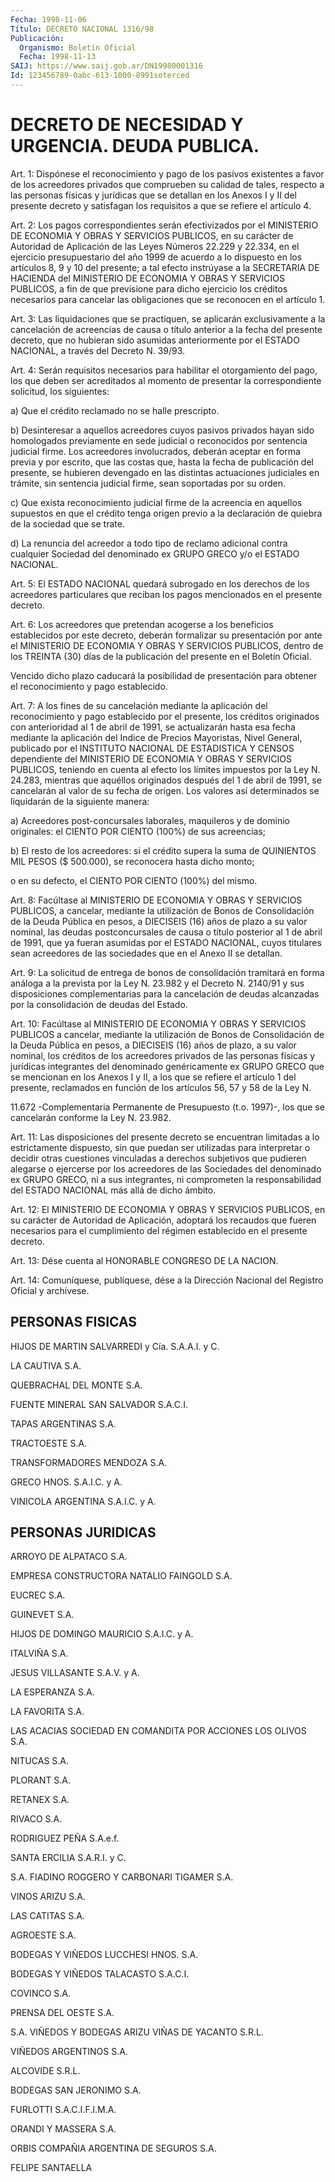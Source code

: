 ```yaml
---
Fecha: 1998-11-06
Título: DECRETO NACIONAL 1316/98
Publicación:
  Organismo: Boletín Oficial
  Fecha: 1998-11-13
SAIJ: https://www.saij.gob.ar/DN19980001316
Id: 123456789-0abc-613-1000-8991soterced
---
```

# DECRETO DE NECESIDAD Y URGENCIA. DEUDA PUBLICA.

<a id="1"></a>
Art. 1: Dispónese el reconocimiento  y  pago  de  los  pasivos existentes  a  favor  de los acreedores privados que comprueben  su calidad de tales, respecto  a  las personas físicas y jurídicas que se detallan en los Anexos I y II  del presente decreto y satisfagan los requisitos a que se refiere el artículo 4.

<a id="2"></a>
Art.  2: Los pagos correspondientes  serán  efectivizados  por  el MINISTERIO DE ECONOMIA Y OBRAS Y SERVICIOS PUBLICOS, en su carácter de Autoridad de Aplicación de las Leyes Números 22.229 y 22.334, en el ejercicio  presupuestario del año 1999 de acuerdo a lo dispuesto en los artículos  8, 9 y 10 del presente; a tal efecto instrúyase a la SECRETARIA DE HACIENDA  del  MINISTERIO  DE  ECONOMIA  Y OBRAS Y SERVICIOS  PUBLICOS,  a  fin de que previsione para dicho ejercicio los  créditos necesarios para  cancelar  las  obligaciones  que  se reconocen en el artículo 1.

<a id="3"></a>
Art.  3:  Las  liquidaciones  que  se  practiquen,  se  aplicarán exclusivamente  a  la  cancelación  de acreencias de causa o título anterior  a la fecha del presente decreto,  que  no  hubieran  sido asumidas anteriormente por el ESTADO NACIONAL, a través del Decreto N. 39/93.

<a id="4"></a>
Art. 4: Serán requisitos necesarios para habilitar el otorgamiento del pago, los  que deben ser acreditados al momento de presentar la correspondiente solicitud, los siguientes:

a) Que el crédito reclamado no se halle prescripto.

b) Desinteresar  a aquellos acreedores cuyos pasivos privados hayan sido homologados previamente  en  sede  judicial  o reconocidos por sentencia  judicial  firme.  Los  acreedores involucrados,  deberán aceptar en forma previa y por escrito, que las costas que, hasta la fecha de publicación del presente,  se  hubieren  devengado  en las distintas actuaciones judiciales en trámite, sin sentencia judicial firme, sean soportadas por su orden.

c)  Que  exista  reconocimiento  judicial  firme de la acreencia en aquellos  supuestos  en  que el crédito tenga origen  previo  a  la declaración de quiebra de la sociedad que se trate.

d) La renuncia del acreedor a todo tipo de reclamo adicional contra cualquier Sociedad del denominado  ex  GRUPO  GRECO  y/o  el ESTADO NACIONAL.

<a id="5"></a>
Art.  5:  El ESTADO NACIONAL quedará subrogado en los derechos  de los acreedores particulares que reciban los pagos mencionados en el presente decreto.

<a id="6"></a>
Art. 6: Los  acreedores  que  pretendan  acogerse a los beneficios establecidos por este decreto, deberán formalizar  su  presentación por  ante  el  MINISTERIO DE ECONOMIA Y OBRAS Y SERVICIOS PUBLICOS, dentro de los TREINTA  (30)  días de la publicación del presente en el Boletín Oficial.

Vencido dicho plazo caducará la  posibilidad  de  presentación para obtener el reconocimiento y pago establecido.

<a id="7"></a>
Art. 7: A los fines de su cancelación mediante la  aplicación  del reconocimiento  y  pago  establecido  por el presente, los créditos originados con anterioridad al 1 de abril  de 1991, se actualizarán hasta  esa  fecha  mediante  la  aplicación del Indice  de  Precios Mayoristas, Nivel General, publicado  por  el INSTITUTO NACIONAL DE ESTADISTICA Y CENSOS dependiente del MINISTERIO DE ECONOMIA Y OBRAS Y  SERVICIOS  PUBLICOS, teniendo en cuenta al  efecto  los  límites impuestos por la Ley N. 24.283,  mientras que aquéllos originados después del 1 de abril de 1991, se cancelarán  al valor de su fecha de  origen.  Los  valores  así  determinados  se liquidarán  de  la siguiente manera:

a) Acreedores post-concursales laborales, maquileros  y  de dominio originales:   el  CIENTO  POR  CIENTO  (100%)  de  sus  acreencias;

b) El resto de  los  acreedores:  si  el  crédito supera la suma de QUINIENTOS MIL PESOS ($ 500.000), se reconocera  hasta dicho monto;

o  en  su  defecto,  el  CIENTO  POR  CIENTO (100%)  del  mismo.

<a id="8"></a>
Art.  8: Facúltase al MINISTERIO DE ECONOMIA Y OBRAS  Y  SERVICIOS PUBLICOS,    a  cancelar,  mediante  la  utilización  de  Bonos  de Consolidación  de  la Deuda Pública en pesos, a DIECISEIS (16) años de plazo a su valor  nominal, las deudas postconcursales de causa o título posterior al 1  de abril de 1991, que ya fueran asumidas por el  ESTADO  NACIONAL,  cuyos   titulares  sean  acreedores  de  las sociedades que en el Anexo II se detallan.

<a id="9"></a>
Art.  9:  La  solicitud  de  entrega  de  bonos  de  consolidación tramitará en forma análoga a la prevista por la Ley N. 23.982 y el Decreto N. 2140/91  y  sus disposiciones complementarias  para  la cancelación de deudas alcanzadas por la consolidación de deudas del Estado.

<a id="10"></a>
Art. 10: Facúltase al MINISTERIO  DE ECONOMIA Y OBRAS Y SERVICIOS PUBLICOS a cancelar, mediante la utilización de Bonos de Consolidación de la Deuda Pública en  pesos,  a DIECISEIS (16) años de  plazo,  a  su  valor  nominal,  los créditos de los  acreedores privados  de  las  personas  físicas  y jurídicas  integrantes  del denominado genéricamente ex GRUPO GRECO  que  se  mencionan  en los Anexos  I  y  II,  a los que se refiere el artículo 1 del presente, reclamados en función  de  los artículos 56, 57 y 58 de la Ley N.

11.672 -Complementaria Permanente de Presupuesto (t.o. 1997)-, los que se cancelarán conforme la Ley N. 23.982.

<a id="11"></a>
Art. 11: Las disposiciones  del  presente  decreto  se encuentran limitadas  a  lo  estrictamente  dispuesto,  sin  que  puedan   ser utilizadas para interpretar o decidir otras cuestiones vinculadas a derechos  subjetivos  que  pudieren  alegarse  o  ejercerse por los acreedores de las Sociedades del denominado ex GRUPO  GRECO,  ni  a sus  integrantes,  ni  comprometen  la  responsabilidad  del ESTADO NACIONAL más allá de dicho ámbito.

<a id="12"></a>
Art.  12: El MINISTERIO DE ECONOMIA Y OBRAS Y SERVICIOS PUBLICOS, en su carácter  de  Autoridad  de Aplicación, adoptará los recaudos que fueren necesarios para el cumplimiento  del régimen establecido en el presente decreto.

<a id="13"></a>
Art.  13: Dése  cuenta  al  HONORABLE  CONGRESO  DE  LA  NACION.

<a id="14"></a>
Art. 14: Comuníquese, publíquese, dése  a  la  Dirección Nacional del Registro Oficial y archívese.

## PERSONAS FISICAS

<a id="1"></a>
HIJOS DE MARTIN SALVARREDI y Cía. S.A.A.I. y C.

LA CAUTIVA S.A.

QUEBRACHAL DEL MONTE S.A.

FUENTE MINERAL SAN SALVADOR S.A.C.I.

TAPAS ARGENTINAS S.A.

TRACTOESTE S.A.

TRANSFORMADORES MENDOZA S.A.

GRECO HNOS. S.A.I.C. y A.

VINICOLA ARGENTINA S.A.I.C. y A.

## PERSONAS JURIDICAS

<a id="1"></a>
ARROYO DE ALPATACO S.A.

EMPRESA CONSTRUCTORA NATALIO FAINGOLD S.A.

EUCREC S.A.

GUINEVET S.A.

HIJOS DE DOMINGO MAURICIO S.A.I.C. y A.

ITALVIÑA S.A.

JESUS VILLASANTE S.A.V. y A.

LA ESPERANZA S.A.

LA FAVORITA S.A.

LAS ACACIAS SOCIEDAD EN COMANDITA POR ACCIONES LOS OLIVOS S.A.

NITUCAS S.A.

PLORANT S.A.

RETANEX S.A.

RIVACO S.A.

RODRIGUEZ PEÑA S.A.e.f.

SANTA ERCILIA S.A.R.I. y C.

S.A. FIADINO ROGGERO Y CARBONARI TIGAMER S.A.

VINOS ARIZU S.A.

LAS CATITAS S.A.

AGROESTE S.A.

BODEGAS Y VIÑEDOS LUCCHESI HNOS. S.A.

BODEGAS Y VIÑEDOS TALACASTO S.A.C.I.

COVINCO S.A.

PRENSA DEL OESTE S.A.

S.A. VIÑEDOS Y BODEGAS ARIZU VIÑAS DE YACANTO S.R.L.

VIÑEDOS ARGENTINOS S.A.

ALCOVIDE S.R.L.

BODEGAS SAN JERONIMO S.A.

FURLOTTI S.A.C.I.F.I.M.A.

ORANDI Y MASSERA S.A.

ORBIS COMPAÑIA ARGENTINA DE SEGUROS S.A.

FELIPE SANTAELLA